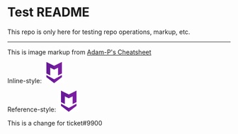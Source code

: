 # Test README

This repo is only here for testing repo operations, markup, etc.

---

This is image markup from [Adam-P's Cheatsheet](https://github.com/adam-p/markdown-here/wiki/Markdown-Cheatsheet)

Inline-style: 
![alt text](https://github.com/adam-p/markdown-here/raw/master/src/common/images/icon48.png "Logo Title Text 1")

Reference-style: 
![alt text][logo]

[logo]: https://github.com/adam-p/markdown-here/raw/master/src/common/images/icon48.png "Logo Title Text 2"

This is a change for ticket#9900
